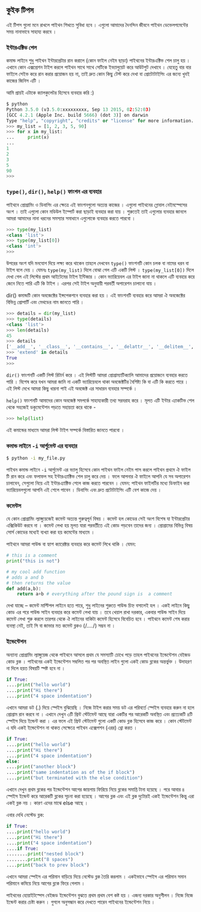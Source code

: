 ## কুইক টিপস

এই টিপস গুলো মনে রাখলে পাইথন শিখতে সুবিধা হবে । এগুলো আমাদের দৈনন্দিন জীবনে পাইথন ডেভেলপমেন্টের সময় নানাভাবে সাহায্য করবে । 

### ইন্টারএক্টিভ শেল

কমান্ড লাইনে শুধু পাইথন ইন্টারপ্রেটার রান করালে (কোন ফাইল নেইম ছাড়া) পাইথনের ইন্টারএক্টিভ শেল চালু হয় । এখানে কোন এক্সপ্রেশন টাইপ করলে পাইথন সাথে সাথে সেটিকে ইভ্যালুয়েট করে আউটপুট দেখাবে । যেহেতু বার বার ফাইলে সেইভ করে রান করার প্রয়োজন হয় না, তাই দ্রুত কোন কিছু টেস্ট করে দেখা বা প্রোটোটাইপিং এর জন্যে খুবই কাজের জিনিস এটি ।

আমি প্রায়ই এটাকে ক্যালকুলেটর হিসেবে ব্যবহার করি :) 


```python
$ python
Python 3.5.0 (v3.5.0:xxxxxxxxx, Sep 13 2015, 02:52:03)
[GCC 4.2.1 (Apple Inc. build 5666) (dot 3)] on darwin
Type "help", "copyright", "credits" or "license" for more information.
>>> my_list = [1, 2, 3, 5, 90]
>>> for x in my_list:
...     print(x)
...
1
2
3
5
90
>>>
```
### `type()`, `dir()`, `help()` ফাংশন এর ব্যবহার

পাইথনে প্রোগ্রামিং ও ডিবাগিং এর ক্ষেত্রে এই ফাংশনগুলো অত্যন্ত কাজের । এগুলো পাইথনের গ্লোবাল নেইমস্পেসের অংশ । তাই এগুলো কোন মডিউল ইম্পোর্ট করা ছাড়াই ব্যবহার করা যায় । শুরুতেই তাই এগুলোর ব্যবহার জানলে আমরা আমাদের নানা ধরনের সমস্যার সমাধানে এগুলোকে ব্যবহার করতে পারবো । 


```python
>>> type(my_list)
<class 'list'>
>>> type(my_list[0])
<class 'int'>
>>>
```


উপরের অংশ যদি মনযোগ দিয়ে লক্ষ্য করে থাকেন তাহলে দেখবেন `type()` ফাংশনটি কোন চলক বা নামের ধরন বা টাইপ বলে দেয় । যেমনঃ `type(my_list)` দিলে বোঝা গেল এটি একটি লিস্ট । `type(my_list[0])` দিলে দেখা গেল এই লিস্টের প্রথম আইটেমের টাইপ ইন্টিজার । কোন ভ্যারিয়েবল এর টাইপ জানা না থাকলে এটি ব্যবহার করে জেনে নিতে পারি এটি কি টাইপ । এরপর সেই টাইপ অনুযায়ী পরবর্তী অপারেশন চালানো যায় । 

dir() কমান্ডটি কোন অবজেক্টের ইন্সপেকশনে ব্যবহার করা হয় । এই ফাংশনটি ব্যবহার করে আমরা ঐ অবজেক্টের বিভিন্ন প্রোপার্টি এবং মেথডের নাম জানতে পারি । 

```python
>>> details = dir(my_list)
>>> type(details)
<class 'list'>
>>> len(details)
45
>>> details
['__add__', '__class__', '__contains__', '__delattr__', '__delitem__', '__delslice__', '__doc__', '__eq__', '__format__', '__ge__', '__getattribute__', '__getitem__', '__getslice__', '__gt__', '__hash__', '__iadd__', '__imul__', '__init__', '__iter__', '__le__', '__len__', '__lt__', '__mul__', '__ne__', '__new__', '__reduce__', '__reduce_ex__', '__repr__', '__reversed__', '__rmul__', '__setattr__', '__setitem__', '__setslice__', '__sizeof__', '__str__', '__subclasshook__', 'append', 'count', 'extend', 'index', 'insert', 'pop', 'remove', 'reverse', 'sort']
>>> 'extend' in details
True
>>>
```

`dir()` ফাংশনটি একটি লিস্ট রিটার্ন করে । এই লিস্টটি আমরা প্রোগ্রাম্যাটিক্যালি আমাদের প্রয়োজনে ব্যবহার করতে পারি । বিশেষ করে যখন আমরা জানি না একটি ভ্যারিয়েবলে থাকা অবজেক্টটির বৈশিষ্ট্য কি বা এটি কি করতে পারে । এই লিস্ট দেখে আমরা কিছু ধারনা পাই এই অবজেক্ট এর সাধারন ব্যবহার সম্পর্কে । 

`help()` ফাংশনটি আমাদের কোন অবজেক্ট সমপর্কে সাহায্যকারী তথ্য সরবরাহ করে । মূলত এটি ইন্টার এ্যাকটিভ শেল থেকে সহজেই ডকুমেন্টেশন পড়তে সহায়তা করে থাকে - 

```python
>>> help(list)
```
এই কমান্ডের মাধ্যমে আমরা লিস্ট টাইপ সম্পর্কে বিস্তারিত জানতে পারবো । 


### কমান্ড লাইনে `-i` আর্গুমেন্ট এর ব্যবহার 

```bash
$ python -i my_file.py
```
পাইথন কমান্ড লাইনে `-i` আর্গুমেন্ট এর ভ্যালু হিসেবে কোন পাইথন ফাইল নেইম পাস করলে পাইথন প্রথমে ঐ ফাইল টি রান করে এবং ফলাফল সহ ইন্টারএ্যাক্টিভ শেল চালু করে দেয় । ফলে আপনার ঐ ফাইলে আপনি যে সব অপারেশন চালাবেন, সেগুলো নিয়ে এই ইন্টারএ্যাক্টিভ শেলে কাজ করতে পারবেন । যেমন: পাইথন ফাইলটির মধ্যে ডিফাইন করা ভ্যারিয়েবলগুলো আপনি এই শেলে পাবেন । ডিবাগিং এবং দ্রুত প্রটোটাইপিং এটি বেশ কাজে দেয় । 

### কমেন্টস 

যে কোন প্রোগ্রামিং ল্যাঙ্গুয়েজেই কমেন্ট অত্যন্ত গুরুত্বপূর্ন বিষয় । কমেন্ট হল কোডের সেই অংশ বিশেষ যা ইন্টারপ্রেটার এক্সিকিউট করবে না । কমেন্ট লেখা হয় মূলত যারা পরবর্তীতে এই কোড পড়বেন তাদের জন্য । প্রোগ্রামের বিভিন্ন বিষয় সোর্স কোডের মধ্যেই ব্যখ্যা করা হয় কমেন্টের মাধ্যমে ।

পাইথনে আমরা পাউন্ড বা হ্যাশ ক্যারেক্টার ব্যবহার করে কমেন্ট লিখে থাকি । যেমন:

```python
# this is a comment
print("this is not")

# my cool add function
# adds a and b
# then returns the value
def add(a,b):
    return a+b # everything after the pound sign is  a comment
```

দেখা যাচ্ছে – কমেন্ট মাল্টিপল লাইনে হতে পারে, শুধু লাইনের শুরুতে পাউন্ড চিহ্ন বসালেই হল । একই লাইনে কিছু কোড এর পরে পাউন্ড সাইন ব্যবহার করে কমেন্ট লেখা যায় । তবে খেয়াল রাখা দরকার, একবার পাউন্ড সাইন দিয়ে কমেন্ট লেখা শুরু করলে তারপর থেকে ঐ লাইনের বাকিটা কমেন্ট হিসেবে বিবেচিত হবে । পাইথনে কমেন্ট শেষ করার ব্যবস্থা নেই, তাই সি বা জাভার মত কমেন্ট ব্লকও (/*….*/) সম্ভব না ।

###  ইন্ডেন্টেশন

অন্যান্য প্রোগ্রামিং ল্যাঙ্গুয়েজ থেকে পাইথনে আসলে প্রথম যে সমস্যাটি চোখে পড়ে তাহল পাইথনের ইন্ডেন্টেশন বেইজড কোড ব্লক । পাইথনের একই ইন্ডেন্টেশন সম্বলিত পর পর অবস্থিত লাইন গুলো একই কোড ব্লকের অন্তর্ভুক্ত । উদাহরণ না দিলে হয়ত বিষয়টি স্পষ্ট হবে না ।

```python
if True:
....print("hello world")
....print("Hi there")
....print("4 space indentation")
```
এখানে আমরা ডট (.) দিয়ে স্পেইস বুঝিয়েছি । নিজে টাইপ করার সময় ডট এর পরিবর্তে স্পেইস ব্যবহার করুন না হলে প্রোগ্রাম রান করবে না । এখানে দেখুন ৩টি প্রিন্ট স্টেটমেন্ট আছে যারা একটির পর আরেকটি অবস্থিত এবং প্রত্যেকটি ৪টি স্পেইস দিয়ে ইন্ডেন্ট করা । এর ফলে এই প্রিন্ট স্টেটমেন্ট গুলো একটি কোড ব্লক হিসেবে কাজ করে । কোন স্টেটমেন্ট এ যদি একই ইন্ডেন্টেশন না থাকত সেক্ষেত্রে পাইথন এক্সেপশন (এরর) থ্রো করত ।

```python
if True:
....print("hello world")
....print("Hi there")
....print("4 space indentation")
else:
....print("another block")
....print("same indentation as of the if block")
....print("but terminated with the else condition")
```

এখানে দেখুন প্রথম ব্লকের পর ইন্ডেন্টেশন আগের জায়গায় ফিরিয়ে নিয়ে ব্লকের সমাপ্তি টানা হয়েছে । পরে আবার ৪ স্পেইস ইন্ডেন্ট করে আরেকটি ব্লকের সূচনা করা হয়েছে । আগের ব্লক এবং এই ব্লক দুটোরই একই ইন্ডেন্টেশন কিন্তু এরা একই ব্লক নয় । কারণ এদের মাঝে else আছে ।

এবার দেখি নেস্টেড ব্লক:

```python
if True:
....print("hello world")
....print("Hi there")
....print("4 space indentation")
....if True:
........print("nested block")
........print("8 spaces")
....print("back to prev block")
```

এখানে আমরা স্পেইস এর পরিমান বাড়িয়ে দিয়ে নেস্টেড ব্লক তৈরি করলাম । একইভাবে স্পেইস এর পরিমান সমান পরিমানে কমিয়ে নিয়ে আগের ব্লকে ফিরে গেলাম ।

পাইথনের হোয়াইটস্পেস বেইজড ইন্ডেন্টেশন বুঝতে প্রথম প্রথম বেশ কষ্ট হয় । এজন্য দরকার অনুশীলন । নিজে নিজে ইন্ডেন্ট করার চেষ্টা করুন । গুগলে অনুসন্ধান করে দেখতে পারেন পাইথনের ইন্ডেন্টেশন নিয়ে ।

